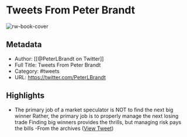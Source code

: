 # Tweets From Peter Brandt

![rw-book-cover](https://pbs.twimg.com/profile_images/1409914558584610818/hepXwmDP.jpg)

## Metadata
- Author: [[@PeterLBrandt on Twitter]]
- Full Title: Tweets From Peter Brandt
- Category: #tweets
- URL: https://twitter.com/PeterLBrandt

## Highlights
- The primary job of a market speculator is NOT to find the next big winner
  Rather, the primary job is to properly manage the next losing trade
  Finding big winners provides the thrills, but managing risk pays the bills
  -From the archives ([View Tweet](https://twitter.com/PeterLBrandt/status/1527263298541993984))
